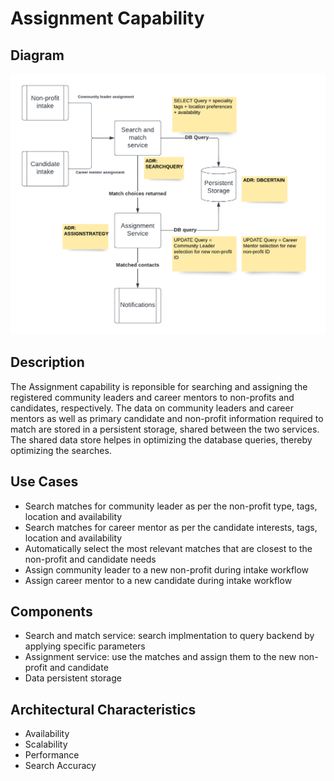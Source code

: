 # Assignment Capability

## Diagram
![AssignmentCapability](../../assets/Assignment%20Capability.png)

## Description
The Assignment capability is reponsible for searching and assigning the registered community leaders and career mentors to non-profits and candidates, respectively. The data on community leaders and career mentors as well as primary candidate and non-profit information required to match are stored in a persistent storage, shared between the two services. The shared data store helpes in optimizing the database queries, thereby optimizing the searches.

## Use Cases
* Search matches for community leader as per the non-profit type, tags, location and availability
* Search matches for career mentor as per the candidate interests, tags, location and availability
* Automatically select the most relevant matches that are closest to the non-profit and candidate needs
* Assign community leader to a new non-profit during intake workflow
* Assign career mentor to a new candidate during intake workflow

## Components
* Search and match service: search implmentation to query backend by applying specific parameters
* Assignment service: use the matches and assign them to the new non-profit and candidate
* Data persistent storage


## Architectural Characteristics
* Availability
* Scalability
* Performance
* Search Accuracy